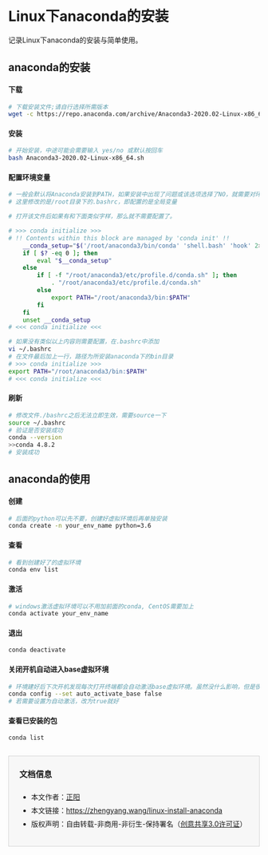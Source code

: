 # Linux下anaconda的安装




记录Linux下anaconda的安装与简单使用。

<!--more-->

## anaconda的安装
#### 下载
```bash
# 下载安装文件;请自行选择所需版本
wget -c https://repo.anaconda.com/archive/Anaconda3-2020.02-Linux-x86_64.sh
```


#### 安装
```bash
# 开始安装，中途可能会需要输入 yes/no 或默认按回车
bash Anaconda3-2020.02-Linux-x86_64.sh
```

#### 配置环境变量
```bash
# 一般会默认将Anaconda安装到PATH，如果安装中出现了问题或该选项选择了NO，就需要对环境变量进行配置
# 这里修改的是/root目录下的.bashrc，即配置的是全局变量

# 打开该文件后如果有和下面类似字样，那么就不需要配置了。

# >>> conda initialize >>>
# !! Contents within this block are managed by 'conda init' !!
	__conda_setup="$('/root/anaconda3/bin/conda' 'shell.bash' 'hook' 2> /dev/null)"
    if [ $? -eq 0 ]; then
        eval "$__conda_setup"
    else
        if [ -f "/root/anaconda3/etc/profile.d/conda.sh" ]; then
            . "/root/anaconda3/etc/profile.d/conda.sh"
        else
            export PATH="/root/anaconda3/bin:$PATH"
        fi
    fi
    unset __conda_setup
# <<< conda initialize <<<

# 如果没有类似以上内容则需要配置，在.bashrc中添加
vi ~/.bashrc
# 在文件最后加上一行，路径为所安装anaconda下的bin目录
# >>> conda initialize >>>
export PATH="/root/anaconda3/bin:$PATH"
# <<< conda initialize <<<
```

#### 刷新
```bash
# 修改文件./bashrc之后无法立即生效，需要source一下
source ~/.bashrc
# 验证是否安装成功
conda --version
>>conda 4.8.2
# 安装成功
```

## anaconda的使用
#### 创建
```bash
# 后面的python可以先不要，创建好虚拟环境后再单独安装
conda create -n your_env_name python=3.6
```
#### 查看
```bash
# 看到创建好了的虚拟环境
conda env list
```
#### 激活
```bash
# windows激活虚拟环境可以不用加前面的conda, CentOS需要加上
conda activate your_env_name
```
#### 退出
```bash
conda deactivate
```

#### 关闭开机自动进入base虚拟环境
```bash
# 环境建好后下次开机发现每次打开终端都会自动激活base虚拟环境。虽然没什么影响，但是很不爽
conda config --set auto_activate_base false
# 若需要设置为自动激活，改为true就好
```
#### 查看已安装的包
```bash
conda list
```



<div style="margin-top:2em;padding:0 1.5em;border:1px solid #d3d3d3;background-color:#f7f7f7">
    <h3>文档信息</h3>
    <ul style="padding-bottom:1.5em;">
        <li style="padding-top:0.5em;">本文作者：<a href="https://zhengyang.wang/about" target="_blank">正阳</a></li>
        <li style="padding-top:0.5em;">本文链接：<a href="https://zhengyang.wang/linux-install-anaconda" target="_blank">https://zhengyang.wang/linux-install-anaconda</a></li>
        <li style="padding-top:0.5em;">版权声明：自由转载-非商用-非衍生-保持署名（<a href="http://creativecommons.org/licenses/by-nc-nd/3.0/deed.zh" target="_blank">创意共享3.0许可证</a>）</li>
    </ul>
</div>
